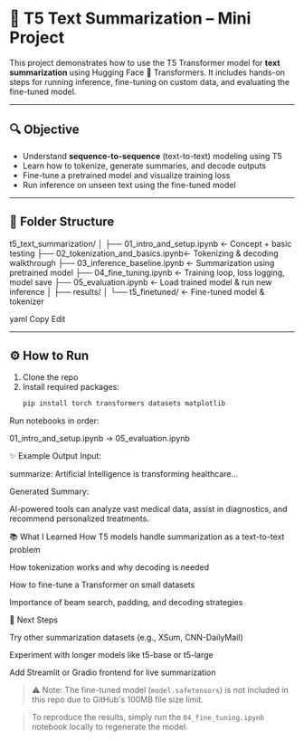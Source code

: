 # 🧠 T5 Text Summarization – Mini Project

This project demonstrates how to use the T5 Transformer model for **text summarization** using Hugging Face 🤗 Transformers. It includes hands-on steps for running inference, fine-tuning on custom data, and evaluating the fine-tuned model.

---

## 🔍 Objective

- Understand **sequence-to-sequence** (text-to-text) modeling using T5
- Learn how to tokenize, generate summaries, and decode outputs
- Fine-tune a pretrained model and visualize training loss
- Run inference on unseen text using the fine-tuned model

---

## 🧱 Folder Structure

t5_text_summarization/ │ ├── 01_intro_and_setup.ipynb ← Concept + basic testing ├── 02_tokenization_and_basics.ipynb← Tokenizing & decoding walkthrough ├── 03_inference_baseline.ipynb ← Summarization using pretrained model ├── 04_fine_tuning.ipynb ← Training loop, loss logging, model save ├── 05_evaluation.ipynb ← Load trained model & run new inference │ ├── results/ │ └── t5_finetuned/ ← Fine-tuned model & tokenizer

yaml
Copy
Edit

---

## ⚙️ How to Run

1. Clone the repo
2. Install required packages:
   ```bash
   pip install torch transformers datasets matplotlib
Run notebooks in order:

01_intro_and_setup.ipynb → 05_evaluation.ipynb

✨ Example Output
Input:

summarize: Artificial Intelligence is transforming healthcare...

Generated Summary:

AI-powered tools can analyze vast medical data, assist in diagnostics, and recommend personalized treatments.

📚 What I Learned
How T5 models handle summarization as a text-to-text problem

How tokenization works and why decoding is needed

How to fine-tune a Transformer on small datasets

Importance of beam search, padding, and decoding strategies

📌 Next Steps

Try other summarization datasets (e.g., XSum, CNN-DailyMail)

Experiment with longer models like t5-base or t5-large

Add Streamlit or Gradio frontend for live summarization


> ⚠️ Note: The fine-tuned model (`model.safetensors`) is not included in this repo due to GitHub's 100MB file size limit.

> To reproduce the results, simply run the `04_fine_tuning.ipynb` notebook locally to regenerate the model.
